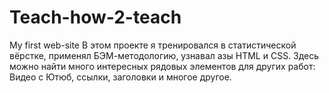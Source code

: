 # Teach-how-2-teach
My first web-site
В этом проекте я тренировался в статистической вёрстке, применял БЭМ-методологию, узнавал азы HTML и CSS.
Здесь можно найти много интересных рядовых элементов для других работ: Видео с Ютюб, ссылки, заголовки и многое другое. 